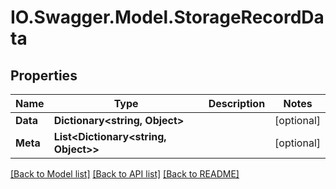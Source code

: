 # IO.Swagger.Model.StorageRecordData
## Properties

Name | Type | Description | Notes
------------ | ------------- | ------------- | -------------
**Data** | **Dictionary&lt;string, Object&gt;** |  | [optional] 
**Meta** | **List&lt;Dictionary&lt;string, Object&gt;&gt;** |  | [optional] 

[[Back to Model list]](../README.md#documentation-for-models) [[Back to API list]](../README.md#documentation-for-api-endpoints) [[Back to README]](../README.md)

